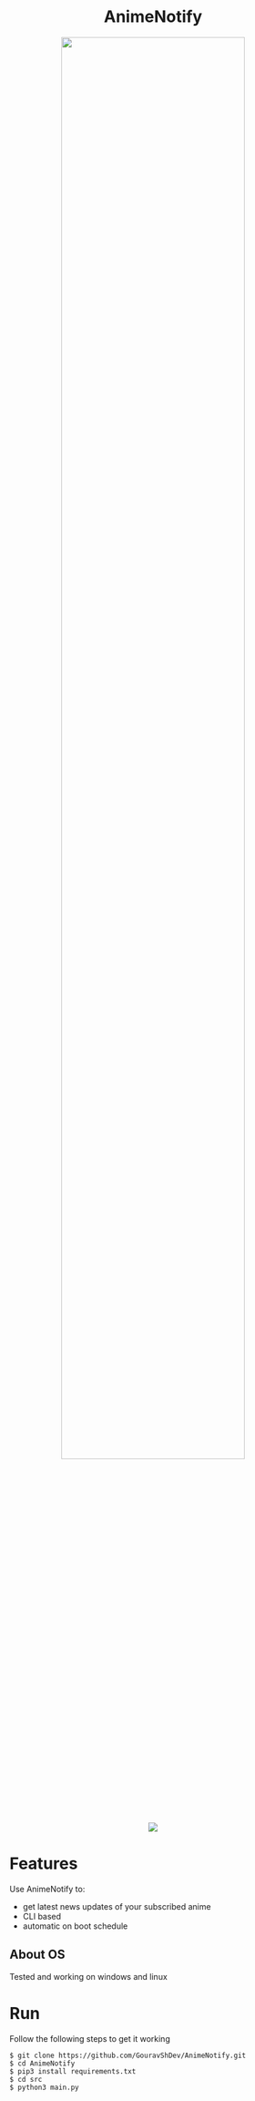 <h1 align="center">AnimeNotify</h1>

<p align="center"><img width="80%" src="https://i.imgur.com/TT6amyS.png"/></p>

<p align="center">
  <a href="http://forthebadge.com/" target="_blank">
    <img src="http://forthebadge.com/images/badges/built-with-love.svg"/>
  </a>
</p>

# Features
Use AnimeNotify to:
- get latest news updates of your subscribed anime
- CLI based
- automatic on boot schedule

## About OS
Tested and working on windows and linux

# Run
Follow the following steps to get it working
```
$ git clone https://github.com/GouravShDev/AnimeNotify.git
$ cd AnimeNotify
$ pip3 install requirements.txt
$ cd src
$ python3 main.py
```
